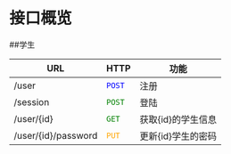 # 接口概览

##学生

**URL**             | **HTTP**                      | **功能** 
----------------------|-------------------------------|--------------
/user                |<font color=blue>`POST`</font> |注册
/session             |<font color=green>`POST`</font>|登陆
/user/{id}           |<font color=green>`GET`</font> |获取{id}的学生信息
/user/{id}/password|<font color=orange>`PUT`</font>|更新{id}学生的密码